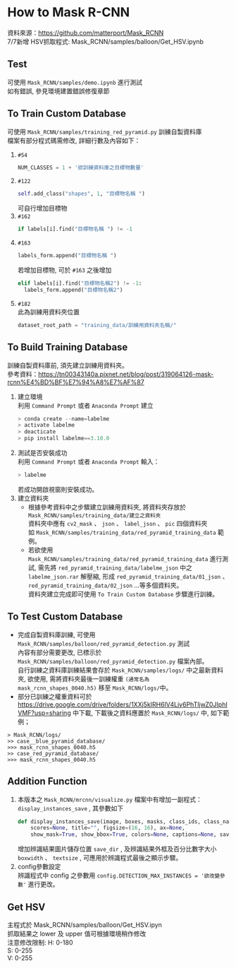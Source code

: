 # How to Mask R-CNN
資料來源：https://github.com/matterport/Mask_RCNN<br>
7/7新增 HSV抓取程式: Mask_RCNN/samples/balloon/Get_HSV.ipynb<br>

## Test
可使用 `Mask_RCNN/samples/demo.ipynb` 進行測試<br>
如有錯誤, 參見環境建置錯誤修復章節<br>

## To Train Custom Database
可使用 `Mask_RCNN/samples/training_red_pyramid.py` 訓練自製資料庫<br>
檔案有部分程式碼需修改, 詳細行數及內容如下：<br>
1.  `#54` <br>
    ```python
    NUM_CLASSES = 1 + '欲訓練資料庫之目標物數量'
    ```
2.  `#122` <br>
    ```python
    self.add_class("shapes", 1, "目標物名稱 ")
    ```
    可自行增加目標物<br>
3.  `#162` <br>
    ```python
    if labels[i].find("目標物名稱 ") != -1
    ```
4.  `#163` <br>
    ```python
    labels_form.append("目標物名稱 ")
    ```
    若增加目標物, 可於 `#163` 之後增加<br>
    ```python
    elif labels[i].find("目標物名稱2") != -1:
      labels_form.append("目標物名稱2")
    ```
5.  `#182` <br>
    此為訓練用資料夾位置<br>
    ```python
    dataset_root_path = "training_data/訓練用資料夾名稱/"
    ```

## To Build Training Database
訓練自製資料庫前, 須先建立訓練用資料夾。<br>
參考資料：https://tn00343140a.pixnet.net/blog/post/319064126-mask-rcnn%E4%BD%BF%E7%94%A8%E7%AF%87
1.  建立環境<br>
    利用 `Command Prompt` 或者 `Anaconda Prompt` 建立<br>
    ```python
    > conda create --name=labelme
    > activate labelme
    > deacticate
    > pip install labelme==3.10.0
    ```
2.  測試是否安裝成功<br>
    利用 `Command Prompt` 或者 `Anaconda Prompt` 輸入：<br>
    ```python
    > labelme
    ```
    若成功開啟視窗則安裝成功。<br>
3.  建立資料夾<br>
    * 根據參考資料中之步驟建立訓練用資料夾, 將資料夾存放於 `Mask_RCNN/samples/training_data/建立之資料夾`<br>
    資料夾中應有 `cv2_mask` 、 `json` 、 `label_json` 、 `pic` 四個資料夾<br>
    如 `Mask_RCNN/samples/training_data/red_pyramid_training_data` 範例。<br>
    * 若欲使用 `Mask_RCNN/samples/training_data/red_pyramid_training_data` 進行測試, 需先將 `red_pyramid_training_data/labelme_json` 中之 `labelme_json.rar` 解壓縮, 形成 `red_pyramid_training_data/01_json` 、 `red_pyramid_training_data/02_json` ...等多個資料夾。<br>
    資料夾建立完成即可使用 `To Train Custom Database` 步驟進行訓練。

## To Test Custom Database
* 完成自製資料庫訓練, 可使用 `Mask_RCNN/samples/balloon/red_pyramid_detection.py` 測試<br>
內容有部分需要更改, 已標示於 `Mask_RCNN/samples/balloon/red_pyramid_detection.py` 檔案內部。<br>
自行訓練之資料庫訓練結果會存於 `Mask_RCNN/samples/logs/` 中之最新資料夾, 欲使用, 需將資料夾最後一訓練權重 `(通常名為 mask_rcnn_shapes_0040.h5)` 移至 `Mask_RCNN/logs/`中。<br>
* 部分已訓練之權重資料可於 https://drive.google.com/drive/folders/1XXj5kIRH6lV4Ljy6PhTljwZ0JIphIVMF?usp=sharing 中下載, 下載後之資料應置於 `Mask_RCNN/logs/` 中, 如下範例；<br>
```
> Mask_RCNN/logs/
>> case__blue_pyramid_database/
>>> mask_rcnn_shapes_0040.h5
>> case_red_pyramid_database/
>>> mask_rcnn_shapes_0040.h5
```

## Addition Function
1.  本版本之 `Mask_RCNN/mrcnn/visualize.py` 檔案中有增加一副程式： `display_instances_save` , 其參數如下<br>
    ```python
    def display_instances_save(image, boxes, masks, class_ids, class_names,
        scores=None, title="", figsize=(16, 16), ax=None,
        show_mask=True, show_bbox=True, colors=None, captions=None, save_dir=None, boxwidth=2, textsize=11):
    ```
    增加辨識結果圖片儲存位置 `save_dir` , 及辨識結果外框及百分比數字大小 `boxwidth` 、 `textsize` , 可應用於辨識程式最後之顯示步驟。<br>
2.  config參數設定<br>
    辨識程式中 config 之參數用 `config.DETECTION_MAX_INSTANCES = '欲改變參數'` 進行更改。

## Get HSV
主程式於 Mask_RCNN/samples/balloon/Get_HSV.ipyn<br>
抓取結果之 lower 及 upper 值可根據環境稍作修改<br>
注意修改限制:
H: 0-180<br>
S: 0-255<br>
V: 0-255<br>
